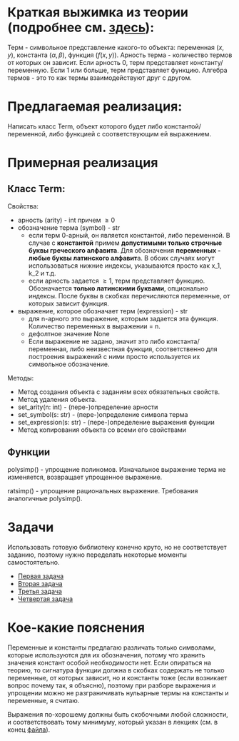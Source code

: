 # Краткая выжимка из теории (подробнее см. [здесь](theory.md)):

Терм - символьное представление какого-то объекта: переменная ($x, y$), константа ($\alpha, \beta$), функция (${f(x, y)}$). 
Арность терма - количество термов от которых он зависит. Если арность 0, терм представляет константу/переменную. Если 1 или больше, терм представляет функцию.
Алгебра термов - это то как термы взаимодействуют друг с другом.

# Предлагаемая реализация:
Написать класс Term, объект которого будет либо константой/переменной, либо функцией с соответствующим ей выражением.
# Примерная реализация
## Класс Term:
Свойства:
* арность (arity) - int причем $\ge 0$
* обозначение терма (symbol) - str
	* если терм 0-арный, он является константой, либо переменной. В случае с **константой** примем **допустимыми только строчные буквы греческого алфавита**. Для обозначения **переменных - любые буквы латинского алфавит**а. В обоих случаях могут использоваться нижние индексы, указываются просто как x_1, k_2 и т.д.
	*  если арность задается $\ge 1$, терм представляет функцию. Обозначается **только латинскими буквами**, опционально индексы. После буквы в скобках перечисляются переменные, от которых зависит функция.
* выражение, которое обозначает терм (expression) - str
	* для n-арного это выражение, которым задается эта функция. Количество переменных в выражении = n.
	* дефолтное значение None
	* Если выражение не задано, значит это либо константа/переменная, либо неизвестная функция, соответственно для построения выражений с ними просто используется их символьное обозначение.

Методы:
* Метод создания объекта с заданиям всех обязательных свойств.
* Метод удаления объекта.
* set_arity(n: int) - (пере-)определение арности
* set_symbol(s: str) - (пере-)определение символа терма
* set_expression(s: str) - (пере-)определение выражения функции
* Метод копирования объекта со всеми его свойствами

## Функции

polysimp() - упрощение полиномов. Изначальное выражение терма не изменяется, возвращает упрощенное выражение.

ratsimp() - упрощение рациональных выражение. Требования аналогичные polysimp().

# Задачи
Использовать готовую библиотеку конечно круто, но не соответствует заданию, поэтому нужно переделать некоторые моменты самостоятельно.
* [Первая задача](/tasks/task1)
* [Вторая задача](/tasks/task2)
* [Третья задача](/tasks/task3)
* [Четвертая задача](/tasks/task4)
# Кое-какие пояснения

Переменные и константы предлагаю различать только символами, которые используются для их обозначения, потому что хранить значения констант особой необходимости нет. Если опираться на теорию, то сигнатура функции должна в скобках содержать не только переменные, от которых зависит, но и константы тоже (если возникает вопрос почему так, я объясню), поэтому при разборе выражения и упрощении можно не разграничивать нульарные термы на константы и переменные, я считаю.

Выражения по-хорошему должны быть скобочными любой сложности, и соответствовать тому минимуму, который указан в лекциях (см. в конец [файла](theory.md)).